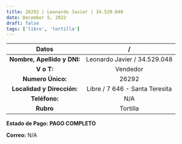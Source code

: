 ```yaml
---
title: 26292 | Leonardo Javier | 34.529.048
date: December 5, 2022
draft: false
tags: ['libre', 'tortilla']
---
```


|          **Datos**          |                /               |
|:---------------------------:|:------------------------------:|
| **Nombre, Apellido y DNI:** |  Leonardo Javier / 34.529.048  |
|          **V o T:**         |            Vendedor            |
|      **Numero Único:**      |              26292             |
|  **Localidad y Dirección:** | Libre / 7 646 - Santa Teresita |
|        **Teléfono:**        |               N/A              |
|          **Rubro**          |            Tortilla            |

**Estado de Pago:** **PAGO COMPLETO**

**Correo:** N/A
